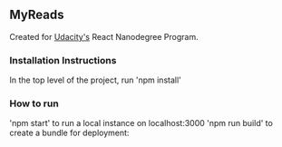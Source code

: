## MyReads
Created for [Udacity's](https://www.udacity.com) React Nanodegree Program.

### Installation Instructions
In the top level of the project, run 'npm install'

### How to run
'npm start' to run a local instance on localhost:3000
'npm run build' to create a bundle for deployment:

